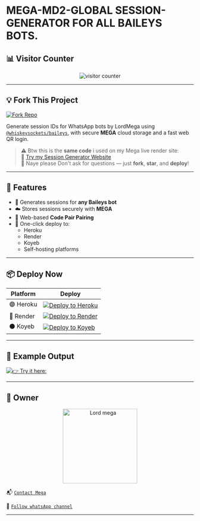 # MEGA-MD2-GLOBAL SESSION-GENERATOR FOR ALL BAILEYS BOTS.

## 📊 Visitor Counter

<p align="center">
  <img src="https://cdn.ironman.my.id/i/5xtyu7.jpg" alt="visitor counter"/>
</p>

---

## 💡 Fork This Project

[![Fork Repo](https://img.shields.io/badge/FORK-REPO-black?style=for-the-badge&logo=github)](https://github.com/LORDMEGA-MD/MEGA-MD2/fork)

Generate session IDs for WhatsApp bots by LordMega  using [`@whiskeysockets/baileys`](https://github.com/whiskeysockets/baileys), with secure **MEGA** cloud storage and a fast web QR login.

> ⚠️ Btw this is the **same code** i used on my Mega live render site:  
> 🔗 [Try my Session Generator Website](https://mega-md2.onrender.com/)  
> 💬 Naye please Don't ask for questions — just **fork**, **star**, and **deploy**!

---

## 🧩 Features

- 🔐 Generates sessions for **any Baileys bot**
- ☁️ Stores sessions securely with **MEGA**
- 📱 Web-based **Code Pair Pairing**
- 🚀 One-click deploy to:
  - Heroku
  - Render
  - Koyeb
  - Self-hosting platforms

---

## 📦 Deploy Now

| Platform | Deploy |
|---------|--------|
| 🟣 Heroku | [![Deploy to Heroku](https://img.shields.io/badge/DEPLOY-HEROKU-purple?style=for-the-badge&logo=heroku)](https://dashboard.heroku.com/new?template=https://github.com/LORDMEGA-MD/MEGA-MD2) |
| 🔵 Render | [![Deploy to Render](https://img.shields.io/badge/DEPLOY-RENDER-blue?style=for-the-badge&logo=render)](https://dashboard.render.com/) |
| ⚫ Koyeb | [![Deploy to Koyeb](https://img.shields.io/badge/DEPLOY-KOYEB-black?style=for-the-badge&logo=koyeb)](https://app.koyeb.com/) |

---

## 🧪 Example Output

[![👉 Try it here:](https://img.shields.io/badge/click-here-black?style=for-the-badge&logo=git)](https://mega-md2.onrender.com/)


---

## 👑 Owner

<p align="center">
  <a href="https://github.com/LORDMEGA-MD">
    <img src="https://cdn.ironman.my.id/i/ttlm6m.jpg" width="200" height="200" alt="Lord mega"/>
  </a>
</p>

📬 [`Contact Mega`](https://wa.me/256753679393?text=>%20Hey%20mega𓃵,)


🙏 [`Follow whatsApp channel`](https://whatsapp.com/channel/0029Vb6covl05MUWlqZdHI2w)

---


